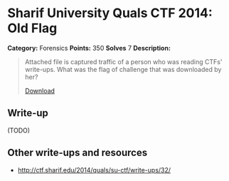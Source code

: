 # Sharif University Quals CTF 2014: Old Flag

**Category:** Forensics
**Points:** 350
**Solves** 7
**Description:**

> Attached file is captured traffic of a person who was reading CTFs' write-ups. What was the flag of challenge that was downloaded by her?
>
> [Download](capture.cap.tar.gz)

## Write-up

(TODO)

## Other write-ups and resources

* <http://ctf.sharif.edu/2014/quals/su-ctf/write-ups/32/>
